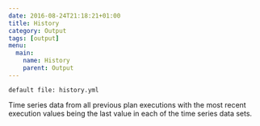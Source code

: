 ```yaml
---
date: 2016-08-24T21:18:21+01:00
title: History
category: Output
tags: [output]
menu:
  main:
    name: History
    parent: Output
---
```


`default file: history.yml`

Time series data from all previous plan executions with the most recent execution values being the last value in each of the time series data sets.
